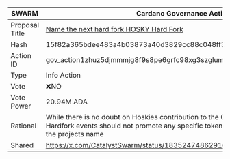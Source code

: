 |SWARM|Cardano Governance Actions|
|----------------|---------------------------|
|Proposal Title|[Name the next hard fork HOSKY Hard Fork](https://adastat.net/governances/15f82a365bdee483a4b03873a40d3829cc88c048ff3703e11bd01dd9e035c91600)|
|Hash|15f82a365bdee483a4b03873a40d3829cc88c048ff3703e11bd01dd9e035c91600|
|Action ID|gov_action1zhuz5djmmmjg8f9s8pe6grfc98xg3szglums8cgm6qwancp4eytqqmpu0pr|
|Type|Info Action|
|Vote|❌NO|
|Vote Power|20.94M ADA|
|Rational|While there is no doubt on Hoskies contribution to the Cardano Eocystem, Cardano Hardfork events should not promote any specific token-projects by naming a HF after the projects name|
|Shared|https://x.com/CatalystSwarm/status/1835247486291624303|
